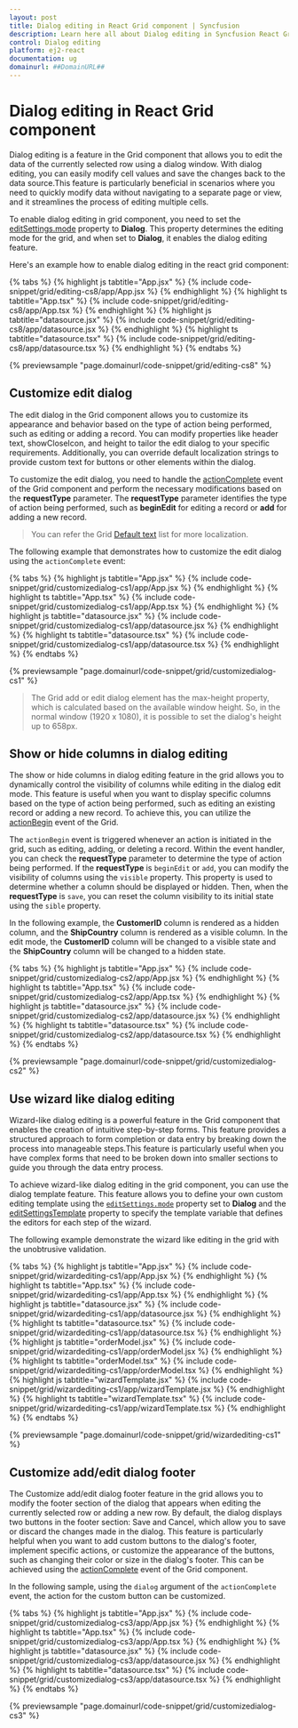 ```yaml
---
layout: post
title: Dialog editing in React Grid component | Syncfusion
description: Learn here all about Dialog editing in Syncfusion React Grid component of Syncfusion Essential JS 2 and more.
control: Dialog editing 
platform: ej2-react
documentation: ug
domainurl: ##DomainURL##
---
```


# Dialog editing in React Grid component

Dialog editing is a feature in the Grid component that allows you to edit the data of the currently selected row using a dialog window. With dialog editing, you can easily modify cell values and save the changes back to the data source.This feature is particularly beneficial in scenarios where you need to quickly modify data without navigating to a separate page or view, and it streamlines the process of editing multiple cells.

To enable dialog editing in grid component, you need to set the [editSettings.mode](https://ej2.syncfusion.com/react/documentation/api/grid/editSettings/#mode) property to **Dialog**. This property determines the editing mode for the grid, and when set to **Dialog**, it enables the dialog editing feature.

Here's an example how to enable dialog editing in the react grid component:

{% tabs %}
{% highlight js tabtitle="App.jsx" %}
{% include code-snippet/grid/editing-cs8/app/App.jsx %}
{% endhighlight %}
{% highlight ts tabtitle="App.tsx" %}
{% include code-snippet/grid/editing-cs8/app/App.tsx %}
{% endhighlight %}
{% highlight js tabtitle="datasource.jsx" %}
{% include code-snippet/grid/editing-cs8/app/datasource.jsx %}
{% endhighlight %}
{% highlight ts tabtitle="datasource.tsx" %}
{% include code-snippet/grid/editing-cs8/app/datasource.tsx %}
{% endhighlight %}
{% endtabs %}

 {% previewsample "page.domainurl/code-snippet/grid/editing-cs8" %}

## Customize edit dialog

The edit dialog in the Grid component allows you to customize its appearance and behavior based on the type of action being performed, such as editing or adding a record. You can modify properties like header text, showCloseIcon, and height to tailor the edit dialog to your specific requirements. Additionally, you can override default localization strings to provide custom text for buttons or other elements within the dialog.

To customize the edit dialog, you need to handle the [actionComplete](https://ej2.syncfusion.com/react/documentation/api/grid/#actioncomplete) event of the Grid component and perform the necessary modifications based on the **requestType** parameter. The **requestType** parameter identifies the type of action being performed, such as **beginEdit** for editing a record or **add** for adding a new record.

> You can refer the Grid [Default text](../global-local/) list for more localization.

The following example that demonstrates how to customize the edit dialog using the `actionComplete` event:

{% tabs %}
{% highlight js tabtitle="App.jsx" %}
{% include code-snippet/grid/customizedialog-cs1/app/App.jsx %}
{% endhighlight %}
{% highlight ts tabtitle="App.tsx" %}
{% include code-snippet/grid/customizedialog-cs1/app/App.tsx %}
{% endhighlight %}
{% highlight js tabtitle="datasource.jsx" %}
{% include code-snippet/grid/customizedialog-cs1/app/datasource.jsx %}
{% endhighlight %}
{% highlight ts tabtitle="datasource.tsx" %}
{% include code-snippet/grid/customizedialog-cs1/app/datasource.tsx %}
{% endhighlight %}
{% endtabs %}

 {% previewsample "page.domainurl/code-snippet/grid/customizedialog-cs1" %}

> The Grid add or edit dialog element has the max-height property, which is calculated based on the available window height. So, in the normal window (1920 x 1080), it is possible to set the dialog's height up to 658px.

## Show or hide columns in dialog editing

The show or hide columns in dialog editing feature in the grid allows you to dynamically control the visibility of columns while editing in the dialog edit mode. This feature is useful when you want to display specific columns based on the type of action being performed, such as editing an existing record or adding a new record. To achieve this, you can utilize the [actionBegin](https://ej2.syncfusion.com/react/documentation/api/grid/#actionbegin) event of the Grid. 

The `actionBegin` event is triggered whenever an action is initiated in the grid, such as editing, adding, or deleting a record. Within the event handler, you can check the **requestType** parameter to determine the type of action being performed. If the **requestType** is `beginEdit` or `add`, you can modify the visibility of columns using the `visible` property. This property is used to determine whether a column should be displayed or hidden. Then, when the **requestType** is `save`, you can reset the column visibility to its initial state using the `sible` property.

In the following example, the **CustomerID** column is rendered as a hidden column, and the **ShipCountry** column is rendered as a visible column. In the edit mode, the **CustomerID** column will be changed to a visible state and the **ShipCountry** column will be changed to a hidden state.

{% tabs %}
{% highlight js tabtitle="App.jsx" %}
{% include code-snippet/grid/customizedialog-cs2/app/App.jsx %}
{% endhighlight %}
{% highlight ts tabtitle="App.tsx" %}
{% include code-snippet/grid/customizedialog-cs2/app/App.tsx %}
{% endhighlight %}
{% highlight js tabtitle="datasource.jsx" %}
{% include code-snippet/grid/customizedialog-cs2/app/datasource.jsx %}
{% endhighlight %}
{% highlight ts tabtitle="datasource.tsx" %}
{% include code-snippet/grid/customizedialog-cs2/app/datasource.tsx %}
{% endhighlight %}
{% endtabs %}

 {% previewsample "page.domainurl/code-snippet/grid/customizedialog-cs2" %}

## Use wizard like dialog editing

Wizard-like dialog editing is a powerful feature in the Grid component that enables the creation of intuitive step-by-step forms. This feature provides a structured approach to form completion or data entry by breaking down the process into manageable steps.This feature is particularly useful when you have complex forms that need to be broken down into smaller sections to guide you through the data entry process.

To achieve wizard-like dialog editing in the grid component, you can use the dialog template feature. This feature allows you to define your own custom editing template using the [`editSettings.mode`](https://ej2.syncfusion.com/react/documentation/api/grid/editSettings/#mode) property set to  **Dialog** and the [editSettingsTemplate](https://ej2.syncfusion.com/react/documentation/api/grid/editSettings/#template) property to specify the template variable that defines the editors for each step of the wizard.

The following example demonstrate the wizard like editing in the grid with the unobtrusive validation.

{% tabs %}
{% highlight js tabtitle="App.jsx" %}
{% include code-snippet/grid/wizardediting-cs1/app/App.jsx %}
{% endhighlight %}
{% highlight ts tabtitle="App.tsx" %}
{% include code-snippet/grid/wizardediting-cs1/app/App.tsx %}
{% endhighlight %}
{% highlight js tabtitle="datasource.jsx" %}
{% include code-snippet/grid/wizardediting-cs1/app/datasource.jsx %}
{% endhighlight %}
{% highlight ts tabtitle="datasource.tsx" %}
{% include code-snippet/grid/wizardediting-cs1/app/datasource.tsx %}
{% endhighlight %}
{% highlight js tabtitle="orderModel.jsx" %}
{% include code-snippet/grid/wizardediting-cs1/app/orderModel.jsx %}
{% endhighlight %}
{% highlight ts tabtitle="orderModel.tsx" %}
{% include code-snippet/grid/wizardediting-cs1/app/orderModel.tsx %}
{% endhighlight %}
{% highlight js tabtitle="wizardTemplate.jsx" %}
{% include code-snippet/grid/wizardediting-cs1/app/wizardTemplate.jsx %}
{% endhighlight %}
{% highlight ts tabtitle="wizardTemplate.tsx" %}
{% include code-snippet/grid/wizardediting-cs1/app/wizardTemplate.tsx %}
{% endhighlight %}
{% endtabs %}

 {% previewsample "page.domainurl/code-snippet/grid/wizardediting-cs1" %}

## Customize add/edit dialog footer

The Customize add/edit dialog footer feature in the grid allows you to modify the footer section of the dialog that appears when editing the currently selected row or adding a new row. By default, the dialog displays two buttons in the footer section: Save and Cancel, which allow you to save or discard the changes made in the dialog. This feature is particularly helpful when you want to add custom buttons to the dialog's footer, implement specific actions, or customize the appearance of the buttons, such as changing their color or size in the dialog's footer. This can be achieved using the [actionComplete](https://ej2.syncfusion.com/react/documentation/api/grid/#actioncomplete) event of the Grid component.

In the following sample, using the `dialog` argument of the `actionComplete` event, the action for the custom button can be customized.

{% tabs %}
{% highlight js tabtitle="App.jsx" %}
{% include code-snippet/grid/customizedialog-cs3/app/App.jsx %}
{% endhighlight %}
{% highlight ts tabtitle="App.tsx" %}
{% include code-snippet/grid/customizedialog-cs3/app/App.tsx %}
{% endhighlight %}
{% highlight js tabtitle="datasource.jsx" %}
{% include code-snippet/grid/customizedialog-cs3/app/datasource.jsx %}
{% endhighlight %}
{% highlight ts tabtitle="datasource.tsx" %}
{% include code-snippet/grid/customizedialog-cs3/app/datasource.tsx %}
{% endhighlight %}
{% endtabs %}

 {% previewsample "page.domainurl/code-snippet/grid/customizedialog-cs3" %}